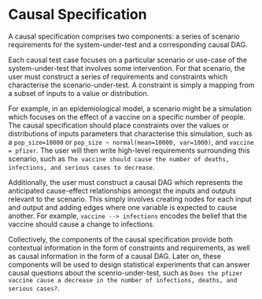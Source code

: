 # Causal Specification

A causal specification comprises two components: a series of scenario requirements for the system-under-test and a corresponding causal DAG.

Each causal test case focuses on a particular scenario or use-case of the system-under-test that involves some intervention. For that scenario, the user must construct a series of requirements and constraints which characterise the scenario-under-test. A constraint is simply a mapping from a subset of inputs to a value or distribution.

For example, in an epidemiological model, a scenario might be a simulation which focuses on the effect of a vaccine on a specific number of people. The causal specification should place constraints over the values or distributions of inputs parameters that characterise this simulation, such as a `pop_size=10000` or `pop_size ~ normal(mean=10000, var=1000)`, and `vaccine = pfizer`. The user will then write high-level requirements surrounding this scenario, such as `The vaccine should cause the number of deaths, infections, and serious cases to decrease`.

Additionally, the user must construct a causal DAG which represents the anticipated cause-effect relationships amongst the inputs and outputs relevant to the scenario. This simply involves creating nodes for each input and output and adding edges where one variable is expected to cause another. For example, `vaccine --> infections` encodes the belief that the vaccine should cause a change to infections.

Collectively, the components of the causal specification provide both contextual information in the form of constraints and requirements, as well as causal information in the form of a causal DAG. Later on, these components will be used to design statistical experiments that can answer causal questions about the scenrio-under-test, such as `Does the pfizer vaccine cause a decrease in the number of infections, deaths, and serious cases?`.
